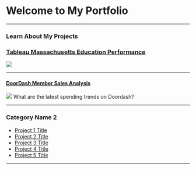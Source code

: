 # Welcome to My Portfolio

---

### Learn About My Projects
### [Tableau Massachusetts Education Performance](/Massachusetts)
<img src="https://cdn10.bostonmagazine.com/wp-content/uploads/sites/2/2018/05/bostonlatinfb.jpg"/>

---
#### [DoorDash Member Sales Analysis]()
[<img src="https://media.licdn.com/dms/image/v2/D5612AQHDfadlZtTN9Q/article-cover_image-shrink_720_1280/B56ZfIM6WYHUAM-/0/1751410523511?e=1758758400&v=beta&t=4o7NcNbAZDQm9PsFWZpFDcFcE9rly1QOVyLI4jitj5E"/>](https://www.linkedin.com/pulse/doordash-member-purchasing-trends-andhy-alvarez-ffzlc/?trackingId=yuK1PVM4T3RovncPi8kQew%3D%3D)
What are the latest spending trends on Doordash?


---

### Category Name 2

- [Project 1 Title](http://example.com/)
- [Project 2 Title](http://example.com/)
- [Project 3 Title](http://example.com/)
- [Project 4 Title](http://example.com/)
- [Project 5 Title](http://example.com/)

---





